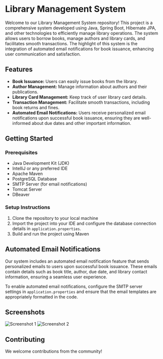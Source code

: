 # Library Management System 

Welcome to our Library Management System repository! This project is a comprehensive system developed using Java, Spring Boot, Hibernate JPA, and other technologies to efficiently manage library operations. The system allows users to borrow books, manage authors and library cards, and facilitates smooth transactions. The highlight of this system is the integration of automated email notifications for book issuance, enhancing user communication and satisfaction.

## Features

- **Book Issuance:** Users can easily issue books from the library.
- **Author Management:** Manage information about authors and their publications.
- **Library Card Management:** Keep track of user library card details.
- **Transaction Management:** Facilitate smooth transactions, including book returns and fines.
- **Automated Email Notifications:** Users receive personalized email notifications upon successful book issuance, ensuring they are well-informed about due dates and other important information.

## Getting Started

### Prerequisites

- Java Development Kit (JDK)
- IntelliJ or any preferred IDE
- Apache Maven
- PostgreSQL Database
- SMTP Server (for email notifications)
- Tomcat Server
- DBeaver

### Setup Instructions

1. Clone the repository to your local machine
2. Import the project into your IDE and configure the database connection details in `application.properties`.
3. Build and run the project using Maven


## Automated Email Notifications

Our system includes an automated email notification feature that sends personalized emails to users upon successful book issuance. These emails contain details such as book title, author, due date, and library contact information, ensuring a seamless user experience.

To enable automated email notifications, configure the SMTP server settings in `application.properties` and ensure that the email templates are appropriately formatted in the code.

## Screenshots

![Screenshot 1](/path/to/screenshot1.png)
![Screenshot 2](/path/to/screenshot2.png)

## Contributing

We welcome contributions from the community! 


